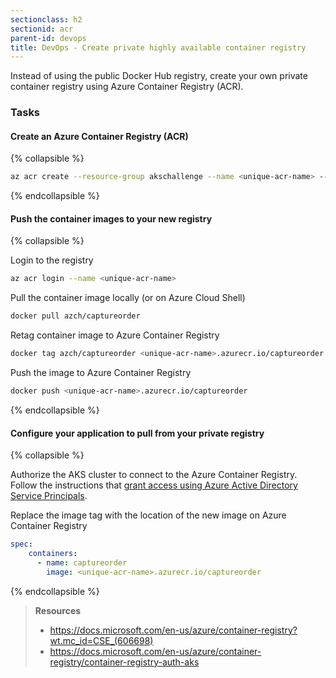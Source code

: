 ```yaml
---
sectionclass: h2
sectionid: acr
parent-id: devops
title: DevOps - Create private highly available container registry 
---
```


Instead of using the public Docker Hub registry, create your own private container registry using Azure Container Registry (ACR).

### Tasks

#### Create an Azure Container Registry (ACR)

{% collapsible %}

```sh
az acr create --resource-group akschallenge --name <unique-acr-name> --sku Standard --location eastus
```

{% endcollapsible %}

#### Push the container images to your new registry

{% collapsible %}

Login to the registry

```sh
az acr login --name <unique-acr-name>
```

Pull the container image locally (or on Azure Cloud Shell)

```sh
docker pull azch/captureorder
```

Retag container image to Azure Container Registry

```sh
docker tag azch/captureorder <unique-acr-name>.azurecr.io/captureorder
```

Push the image to Azure Container Registry

```sh
docker push <unique-acr-name>.azurecr.io/captureorder
```

{% endcollapsible %}

#### Configure your application to pull from your private registry

{% collapsible %}

Authorize the AKS cluster to connect to the Azure Container Registry. Follow the instructions that [grant access using Azure Active Directory Service Principals](https://docs.microsoft.com/en-us/azure/container-registry/container-registry-auth-aks).

Replace the image tag with the location of the new image on Azure Container Registry

```yaml
spec:
    containers:
      - name: captureorder
        image: <unique-acr-name>.azurecr.io/captureorder
```

{% endcollapsible %}

> **Resources**
> * <https://docs.microsoft.com/en-us/azure/container-registry?wt.mc_id=CSE_(606698)>
> * <https://docs.microsoft.com/en-us/azure/container-registry/container-registry-auth-aks>